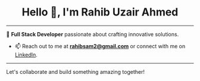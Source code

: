 <h1 align="center">Hello 👋, I'm Rahib Uzair Ahmed</h1>

---

🌟 **Full Stack Developer** passionate about crafting innovative solutions.

- 📫 Reach out to me at **[rahibsam2@gmail.com](mailto:rahibsam2@gmail.com)** or connect with me on [LinkedIn](https://www.linkedin.com/in/rahib-ahmed-1a13521a1/).

---
Let's collaborate and build something amazing together!
